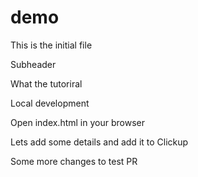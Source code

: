 # demo

This is the initial file

Subheader

What the tutoriral

Local development

Open index.html in your browser

Lets add some details and add it to Clickup

Some more changes to test PR
